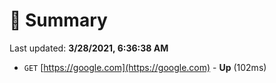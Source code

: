 # 📖 Summary
Last updated: **3/28/2021, 6:36:38 AM**

- `GET` [https://google.com](https://google.com) - **Up** (102ms)
